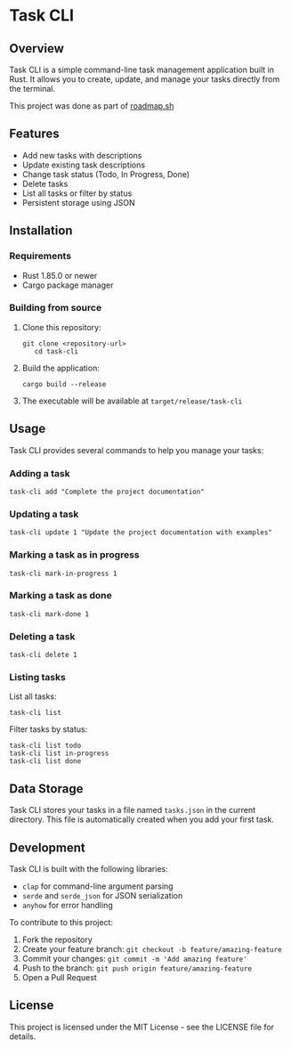 # Task CLI

## Overview

Task CLI is a simple command-line task management application built in Rust. It
allows you to create, update, and manage your tasks directly from the terminal.

This project was done as part
of [roadmap.sh](https://roadmap.sh/projects/task-tracker)

## Features

- Add new tasks with descriptions
- Update existing task descriptions
- Change task status (Todo, In Progress, Done)
- Delete tasks
- List all tasks or filter by status
- Persistent storage using JSON

## Installation

### Requirements

- Rust 1.85.0 or newer
- Cargo package manager

### Building from source

1. Clone this repository:
    ```
    git clone <repository-url>
       cd task-cli
    ```

2. Build the application:
    ```
    cargo build --release
    ```

3. The executable will be available at `target/release/task-cli`

## Usage

Task CLI provides several commands to help you manage your tasks:

### Adding a task

```
task-cli add "Complete the project documentation"
```

### Updating a task

```
task-cli update 1 "Update the project documentation with examples"
```

### Marking a task as in progress

```
task-cli mark-in-progress 1
```

### Marking a task as done

```
task-cli mark-done 1
```

### Deleting a task

```
task-cli delete 1
```

### Listing tasks

List all tasks:

```
task-cli list
```

Filter tasks by status:

```
task-cli list todo
task-cli list in-progress
task-cli list done
```

## Data Storage

Task CLI stores your tasks in a file named `tasks.json` in the current
directory. This file is automatically created when you add your first task.

## Development

Task CLI is built with the following libraries:

- `clap` for command-line argument parsing
- `serde` and `serde_json` for JSON serialization
- `anyhow` for error handling

To contribute to this project:

1. Fork the repository
2. Create your feature branch: `git checkout -b feature/amazing-feature`
3. Commit your changes: `git commit -m 'Add amazing feature'`
4. Push to the branch: `git push origin feature/amazing-feature`
5. Open a Pull Request

## License

This project is licensed under the MIT License - see the LICENSE file for
details.